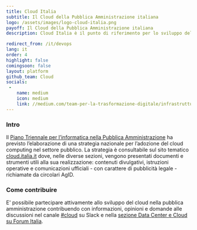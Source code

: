 ```yaml
---
title: Cloud Italia
subtitle: Il Cloud della Pubblica Amministrazione italiana
logo: /assets/images/logo-cloud-italia.png
payoff: Il Cloud della Pubblica Amministrazione italiana
description: Cloud Italia è il punto di riferimento per lo sviluppo del Cloud nella Pubblica Amministrazione italiana. 

redirect_from: /it/devops
lang: it
order: 4
highlight: false
comingsoon: false
layout: platform
github_team: Cloud
socials:
 -
    name: medium
    icon: medium
    link: //medium.com/team-per-la-trasformazione-digitale/infrastrutture-digitali-cloud/home
---
```


### Intro

Il [Piano Triennale per l’informatica nella Pubblica Amministrazione](https://pianotriennale-ict.italia.it/) ha previsto l’elaborazione di una strategia nazionale per l’adozione del cloud computing nel settore pubblico. La strategia è consultabile sul sito tematico [cloud.italia.it](https://cloud.italia.it) dove, nelle diverse sezioni, vengono presentati documenti e strumenti utili alla sua realizzazione: contenuti divulgativi, istruzioni operative e comunicazioni ufficiali - con carattere di pubblicità legale - richiamate da circolari AgID.

### Come contribuire

E' possibile partecipare attivamente allo sviluppo del cloud nella pubblica amministrazione contribuendo con informazioni, opinioni e domande alle discussioni nel canale [#cloud](https://developersitalia.slack.com/messages/C9TCMU07R) su Slack e nella [sezione Data Center e Cloud su Forum Italia](https://forum.italia.it/c/piano-triennale/data-center-e-cloud).
